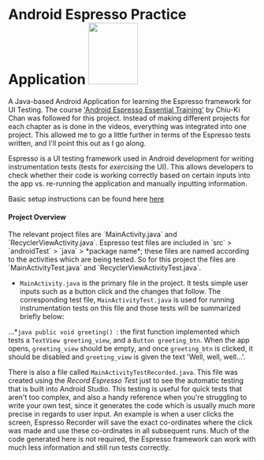 <h1>Android Espresso Practice Application <img src="https://camo.githubusercontent.com/737e7380383ffcd2f3b9bf55c678f3b368feb730/68747470733a2f2f6c68352e676f6f676c6575736572636f6e74656e742e636f6d2f2d453259504c6c56416c30552f564a556350726756432d492f414141414141414147464d2f416b715a6e354e387272632f773839302d68313030392f657370726573736f5f6c6f636b75702e706e67" height="125" width="100" /></h1> 

A Java-based Android Application for learning the Espresso framework for UI Testing. The course ['Android Espresso Essential Training'](https://www.lynda.com/Android-tutorials/Android-Espresso-Essential-Training/688523-2.html) by Chiu-Ki Chan was followed for this project. Instead of making different projects for each chapter as is done in the videos, everything was integrated into one project. This allowed me to go a little further in terms of the Espresso tests written, and I'll point this out as I go along.

Espresso is a UI testing framework used in Android development for writing instrumentation tests (tests for *exercising* the UI). This allows developers to check whether their code is working correctly based on certain inputs into the app vs. re-running the application and manually inputting information. 

Basic setup instructions can be found here [here](goo.gl/HpLmwX "Espresso Setup Guide")

<h4>Project Overview</h4>
The relevant project files are `MainActivity.java` and `RecyclerViewActivity.java`. Espresso test files are included in `src` > `androidTest` > `java` > *package name*; these files are named according to the activities which are being tested. So for this project the files are `MainActivityTest.java` and `RecyclerViewActivityTest.java`. 

* `MainActivity.java` is the primary file in the project. It tests simple user inputs such as a button click and the changes that follow. The corresponding test file, `MainActivityTest.java` is used for running instrumentation tests on this file and those tests will be summarized briefly below:

...*```java public void greeting() ```: the first function implemented which tests a `TextView greeting_view`, and a `Button greeting_btn`. When the app opens, `greeting_view` should be empty, and once `greeting_btn` is clicked, it should be disabled and `greeting_view` is given the text 'Well, well, well...'.

There is also a file called `MainActivityTestRecorded.java`. This file was created using the *Record Espresso Test* just to see the automatic testing that is built into Android Studio. This testing is useful for quick tests that aren't too complex, and also a handy reference when you're struggling to write your own test, since it generates the code which is usually much more precise in regards to user input. An example is when a user clicks the screen, Espresso Recorder will save the exact co-ordinates where the click was made and use these co-ordinates in all subsequent runs. Much of the code generated here is not required, the Espresso framework can work with much less information and still run tests correctly. 

